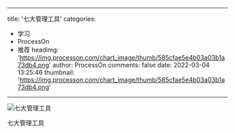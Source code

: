 
---
title: '七大管理工具'
categories: 
 - 学习
 - ProcessOn
 - 推荐
headimg: 'https://img.processon.com/chart_image/thumb/585cfae5e4b03a03b1a73db4.png'
author: ProcessOn
comments: false
date: 2022-03-04 13:25:46
thumbnail: 'https://img.processon.com/chart_image/thumb/585cfae5e4b03a03b1a73db4.png'
---

<div>   
<img class="thumb" alt="七大管理工具" src="https://img.processon.com/chart_image/thumb/585cfae5e4b03a03b1a73db4.png" referrerpolicy="no-referrer">
<p>七大管理工具</p>  
</div>
            